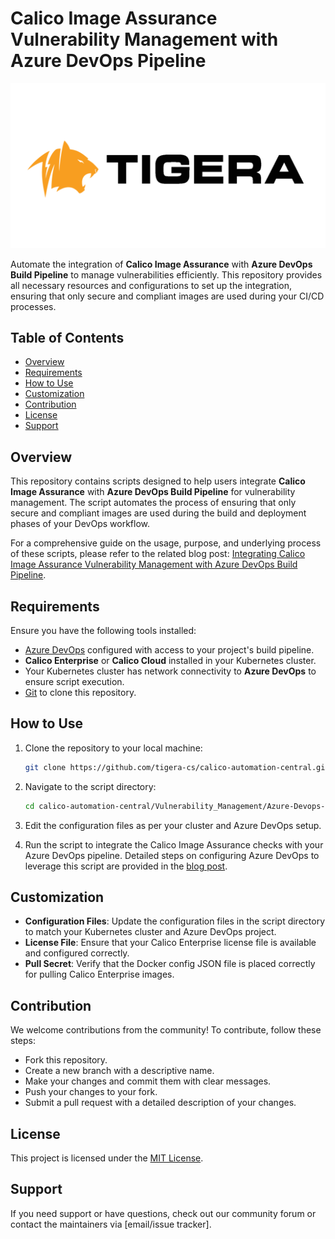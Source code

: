 # Calico Image Assurance Vulnerability Management with Azure DevOps Pipeline

![Calico Logo](/images/logo/Tigera-Logo-Transparent.png)

Automate the integration of **Calico Image Assurance** with **Azure DevOps Build Pipeline** to manage vulnerabilities efficiently. This repository provides all necessary resources and configurations to set up the integration, ensuring that only secure and compliant images are used during your CI/CD processes.

## Table of Contents

- [Overview](#overview)
- [Requirements](#requirements)
- [How to Use](#how-to-use)
- [Customization](#customization)
- [Contribution](#contribution)
- [License](#license)
- [Support](#support)

## Overview

This repository contains scripts designed to help users integrate **Calico Image Assurance** with **Azure DevOps Build Pipeline** for vulnerability management. The script automates the process of ensuring that only secure and compliant images are used during the build and deployment phases of your DevOps workflow.

For a comprehensive guide on the usage, purpose, and underlying process of these scripts, please refer to the related blog post: [Integrating Calico Image Assurance Vulnerability Management with Azure DevOps Build Pipeline](https://www.tigera.io/blog/deep-dive/integrating-calico-image-assurance-vulnerability-management-with-azure-devops-build-pipeline/).

## Requirements

Ensure you have the following tools installed:

- [Azure DevOps](https://azure.microsoft.com/en-us/services/devops/) configured with access to your project's build pipeline.
- **Calico Enterprise** or **Calico Cloud** installed in your Kubernetes cluster.
- Your Kubernetes cluster has network connectivity to **Azure DevOps** to ensure script execution.
- [Git](https://git-scm.com/) to clone this repository.

## How to Use

1. Clone the repository to your local machine:
   ```bash
   git clone https://github.com/tigera-cs/calico-automation-central.git
   ```
2. Navigate to the script directory:
   ```bash
   cd calico-automation-central/Vulnerability_Management/Azure-Devops-Pipeline-Integration-with-Calico-Scanner
   ```
3. Edit the configuration files as per your cluster and Azure DevOps setup.

4. Run the script to integrate the Calico Image Assurance checks with your Azure DevOps pipeline. Detailed steps on configuring Azure DevOps to leverage this script are provided in the [blog post](https://www.tigera.io/blog/deep-dive/integrating-calico-image-assurance-vulnerability-management-with-azure-devops-build-pipeline/).

## Customization

- **Configuration Files**: Update the configuration files in the script directory to match your Kubernetes cluster and Azure DevOps project.
- **License File**: Ensure that your Calico Enterprise license file is available and configured correctly.
- **Pull Secret**: Verify that the Docker config JSON file is placed correctly for pulling Calico Enterprise images.

## Contribution

We welcome contributions from the community! To contribute, follow these steps:

- Fork this repository.
- Create a new branch with a descriptive name.
- Make your changes and commit them with clear messages.
- Push your changes to your fork.
- Submit a pull request with a detailed description of your changes.

## License

This project is licensed under the [MIT License](LICENSE).

## Support

If you need support or have questions, check out our community forum or contact the maintainers via [email/issue tracker].
